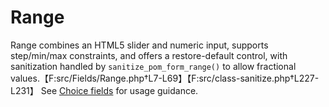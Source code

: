 # Range

Range combines an HTML5 slider and numeric input, supports step/min/max constraints, and offers a restore-default control, with sanitization handled by `sanitize_pom_form_range()` to allow fractional values.【F:src/Fields/Range.php†L7-L69】【F:src/class-sanitize.php†L227-L231】 See [Choice fields](../fields.md#choice-fields) for usage guidance.

